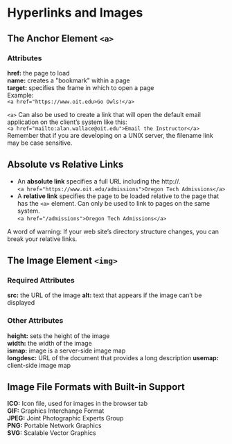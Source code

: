 # Hyperlinks and Images
## The Anchor Element `<a>`

### Attributes
**href:** the page to load  
**name:** creates a "bookmark" within a page  
**target:** specifies the frame in which to open a page  
Example:  
`<a href="https://www.oit.edu>Go Owls!</a>`  

`<a>` Can also be used to create a link that will open the default email application on the client’s system like this:  
`<a href="mailto:alan.wallace@oit.edu">Email the Instructor</a>`  
Remember that if you are developing on a UNIX server, the filename link may be case sensitive.



## Absolute vs Relative Links
- An **absolute link** specifies a full URL including the http://.  
`<a href="https://www.oit.edu/admissions">Oregon Tech Admissions</a>`
- A **relative link** specifies the page to be loaded relative to the page that has the `<a>` element. Can only be used to link to pages on the same system.  
`<a href="/admissions">Oregon Tech Admissions</a>`

A word of warning: If your web site’s directory structure changes, you can break your relative links.

## The Image Element `<img>`
### Required Attributes

**src:** the URL of the image
**alt:** text that appears if the image can’t be displayed
### Other Attributes
**height:** sets the height of the image  
**width:** the width of the image  
**ismap:** image is a server-side image map  
**longdesc:** URL of the document that   provides a long description
**usemap:** client-side image map

## Image File Formats with Built-in Support
**ICO:** Icon file, used for images in the browser tab   
**GIF:** Graphics Interchange Format  
**JPEG:** Joint Photographic Experts Group  
**PNG:** Portable Network Graphics  
**SVG:** Scalable Vector Graphics  